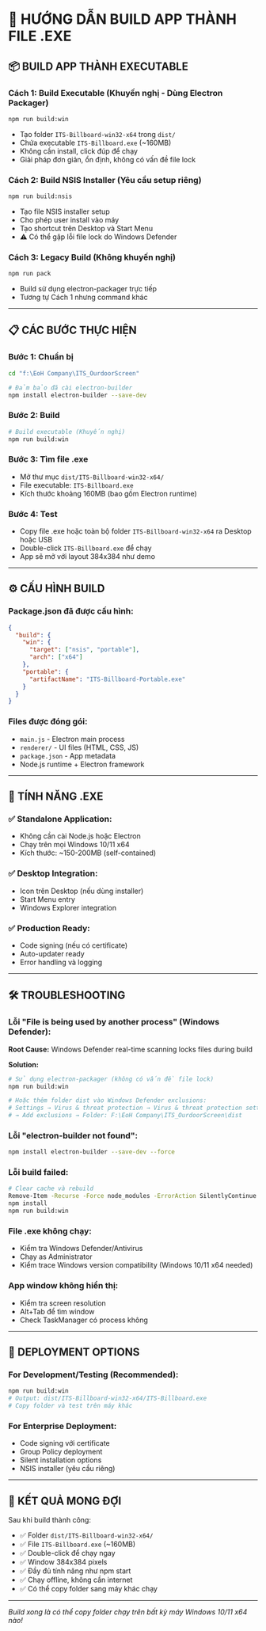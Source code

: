 # 🚀 HƯỚNG DẪN BUILD APP THÀNH FILE .EXE

## 📦 BUILD APP THÀNH EXECUTABLE

### Cách 1: Build Executable (Khuyến nghị - Dùng Electron Packager)

```bash
npm run build:win
```

- Tạo folder `ITS-Billboard-win32-x64` trong `dist/`
- Chứa executable `ITS-Billboard.exe` (~160MB)
- Không cần install, click đúp để chạy
- Giải pháp đơn giản, ổn định, không có vấn đề file lock

### Cách 2: Build NSIS Installer (Yêu cầu setup riêng)

```bash
npm run build:nsis
```

- Tạo file NSIS installer setup
- Cho phép user install vào máy
- Tạo shortcut trên Desktop và Start Menu
- ⚠️ Có thể gặp lỗi file lock do Windows Defender

### Cách 3: Legacy Build (Không khuyến nghị)

```bash
npm run pack
```

- Build sử dụng electron-packager trực tiếp
- Tương tự Cách 1 nhưng command khác

---

## 📋 CÁC BƯỚC THỰC HIỆN

### Bước 1: Chuẩn bị

```bash
cd "f:\EoH Company\ITS_OurdoorScreen"

# Đảm bảo đã cài electron-builder
npm install electron-builder --save-dev
```

### Bước 2: Build

```bash
# Build executable (Khuyến nghị)
npm run build:win
```

### Bước 3: Tìm file .exe

- Mở thư mục `dist/ITS-Billboard-win32-x64/`
- File executable: `ITS-Billboard.exe`
- Kích thước khoảng 160MB (bao gồm Electron runtime)

### Bước 4: Test

- Copy file .exe hoặc toàn bộ folder `ITS-Billboard-win32-x64` ra Desktop hoặc USB
- Double-click `ITS-Billboard.exe` để chạy
- App sẽ mở với layout 384x384 như demo

---

## ⚙️ CẤU HÌNH BUILD

### Package.json đã được cấu hình:

```json
{
  "build": {
    "win": {
      "target": ["nsis", "portable"],
      "arch": ["x64"]
    },
    "portable": {
      "artifactName": "ITS-Billboard-Portable.exe"
    }
  }
}
```

### Files được đóng gói:

- `main.js` - Electron main process
- `renderer/` - UI files (HTML, CSS, JS)
- `package.json` - App metadata
- Node.js runtime + Electron framework

---

## 🎯 TÍNH NĂNG .EXE

### ✅ Standalone Application:

- Không cần cài Node.js hoặc Electron
- Chạy trên mọi Windows 10/11 x64
- Kích thước: ~150-200MB (self-contained)

### ✅ Desktop Integration:

- Icon trên Desktop (nếu dùng installer)
- Start Menu entry
- Windows Explorer integration

### ✅ Production Ready:

- Code signing (nếu có certificate)
- Auto-updater ready
- Error handling và logging

---

## 🛠️ TROUBLESHOOTING

### Lỗi "File is being used by another process" (Windows Defender):

**Root Cause:** Windows Defender real-time scanning locks files during build

**Solution:**

```bash
# Sử dụng electron-packager (không có vấn đề file lock)
npm run build:win

# Hoặc thêm folder dist vào Windows Defender exclusions:
# Settings → Virus & threat protection → Virus & threat protection settings
# → Add exclusions → Folder: F:\EoH Company\ITS_OurdoorScreen\dist
```

### Lỗi "electron-builder not found":

```bash
npm install electron-builder --save-dev --force
```

### Lỗi build failed:

```bash
# Clear cache và rebuild
Remove-Item -Recurse -Force node_modules -ErrorAction SilentlyContinue
npm install
npm run build:win
```

### File .exe không chạy:

- Kiểm tra Windows Defender/Antivirus
- Chạy as Administrator
- Kiểm trace Windows version compatibility (Windows 10/11 x64 needed)

### App window không hiển thị:

- Kiểm tra screen resolution
- Alt+Tab để tìm window
- Check TaskManager có process không

---

## 📝 DEPLOYMENT OPTIONS

### For Development/Testing (Recommended):

```bash
npm run build:win
# Output: dist/ITS-Billboard-win32-x64/ITS-Billboard.exe
# Copy folder và test trên máy khác
```

### For Enterprise Deployment:

- Code signing với certificate
- Group Policy deployment
- Silent installation options
- NSIS installer (yêu cầu riêng)

---

## 🎪 KẾT QUẢ MONG ĐỢI

Sau khi build thành công:

- ✅ Folder `dist/ITS-Billboard-win32-x64/`
- ✅ File `ITS-Billboard.exe` (~160MB)
- ✅ Double-click để chạy ngay
- ✅ Window 384x384 pixels
- ✅ Đầy đủ tính năng như npm start
- ✅ Chạy offline, không cần internet
- ✅ Có thể copy folder sang máy khác chạy

---

_Build xong là có thể copy folder chạy trên bất kỳ máy Windows 10/11 x64 nào!_

